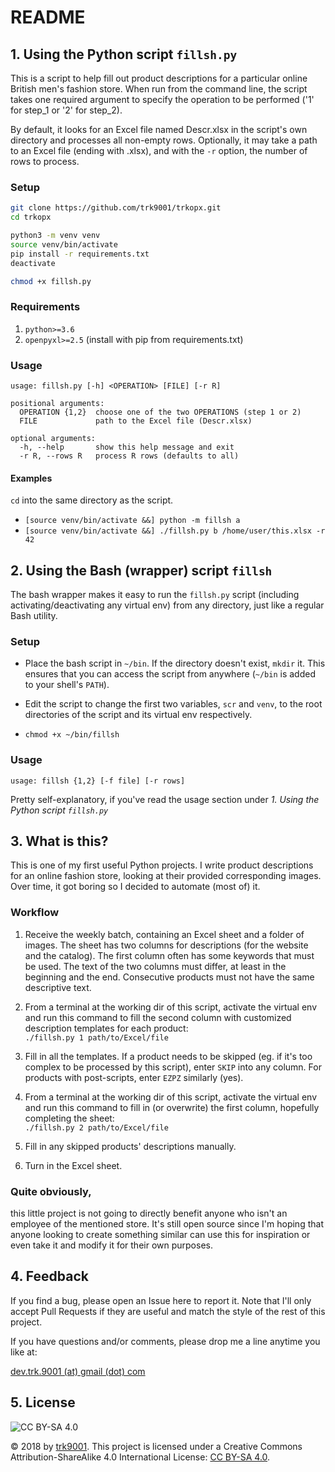 # README

## 1. Using the Python script `fillsh.py`

This is a script to help fill out product descriptions for a particular online
British men's fashion store. When run from the command line, the script takes
one required argument to specify the operation to be performed ('1' for step_1
or '2' for step_2).

By default, it looks for an Excel file named Descr.xlsx in the script's own
directory and processes all non-empty rows. Optionally, it may take a path to
an Excel file (ending with .xlsx), and with the `-r` option, the number of rows
to process.

### Setup

```bash
git clone https://github.com/trk9001/trkopx.git
cd trkopx

python3 -m venv venv
source venv/bin/activate
pip install -r requirements.txt
deactivate

chmod +x fillsh.py
```

### Requirements

1. `python>=3.6`
2. `openpyxl>=2.5` (install with pip from requirements.txt)

### Usage

```
usage: fillsh.py [-h] <OPERATION> [FILE] [-r R]

positional arguments:
  OPERATION {1,2}  choose one of the two OPERATIONS (step 1 or 2)
  FILE             path to the Excel file (Descr.xlsx)

optional arguments:
  -h, --help       show this help message and exit
  -r R, --rows R   process R rows (defaults to all)
```

#### Examples

`cd` into the same directory as the script.

- `[source venv/bin/activate &&] python -m fillsh a`
- `[source venv/bin/activate &&] ./fillsh.py b /home/user/this.xlsx -r 42`

## 2. Using the Bash (wrapper) script `fillsh`

The bash wrapper makes it easy to run the `fillsh.py` script (including
activating/deactivating any virtual env) from any directory, just like a regular
Bash utility.

### Setup

- Place the bash script in `~/bin`. If the directory doesn't exist, `mkdir` it.
This ensures that you can access the script from anywhere (`~/bin` is added to
your shell's `PATH`).

- Edit the script to change the first two variables, `scr` and `venv`, to the
root directories of the script and its virtual env respectively.

- `chmod +x ~/bin/fillsh`

### Usage

```
usage: fillsh {1,2} [-f file] [-r rows]
```

Pretty self-explanatory, if you've read the usage section under *1. Using the
Python script `fillsh.py`*

## 3. What is this?

This is one of my first useful Python projects. I write product descriptions
for an online fashion store, looking at their provided corresponding images.
Over time, it got boring so I decided to automate (most of) it.

### Workflow

1. Receive the weekly batch, containing an Excel sheet and a folder of images.
The sheet has two columns for descriptions (for the website and the catalog).
The first column often has some keywords that must be used. The text of the two
columns must differ, at least in the beginning and the end. Consecutive
products must not have the same descriptive text.

2. From a terminal at the working dir of this script, activate the virtual env
and run this command to fill the second column with customized description
templates for each product:  
`./fillsh.py 1 path/to/Excel/file`

3. Fill in all the templates. If a product needs to be skipped (eg. if it's too
complex to be processed by this script), enter `SKIP` into any column. For
products with post-scripts, enter `EZPZ` similarly (yes).

4. From a terminal at the working dir of this script, activate the virtual env
and run this command to fill in (or overwrite) the first column, hopefully
completing the sheet:  
`./fillsh.py 2 path/to/Excel/file`

5. Fill in any skipped products' descriptions manually.

6. Turn in the Excel sheet.

### Quite obviously,

this little project is not going to directly benefit anyone who isn't an
employee of the mentioned store. It's still open source since I'm hoping that
anyone looking to create something similar can use this for inspiration or even
take it and modify it for their own purposes.

## 4. Feedback

If you find a bug, please open an Issue here to report it. Note that I'll only
accept Pull Requests if they are useful and match the style of the rest of this
project.

If you have questions and/or comments, please drop me a line anytime you like
at:

[dev.trk.9001 (at) gmail (dot) com](mailto:dev.trk.9001@gmail.com)

## 5. License

![CC BY-SA 4.0](https://i.creativecommons.org/l/by-sa/4.0/88x31.png)

© 2018 by [trk9001](mailto:dev.trk.9001@gmail.com).
This project is licensed under a Creative Commons Attribution-ShareAlike 4.0
International License:
[CC BY-SA 4.0](https://creativecommons.org/licenses/by-sa/4.0).